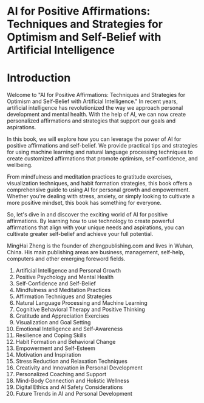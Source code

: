 # AI for Positive Affirmations: Techniques and Strategies for Optimism and Self-Belief with Artificial Intelligence

# Introduction

Welcome to "AI for Positive Affirmations: Techniques and Strategies for Optimism and Self-Belief with Artificial Intelligence." In recent years, artificial intelligence has revolutionized the way we approach personal development and mental health. With the help of AI, we can now create personalized affirmations and strategies that support our goals and aspirations.

In this book, we will explore how you can leverage the power of AI for positive affirmations and self-belief. We provide practical tips and strategies for using machine learning and natural language processing techniques to create customized affirmations that promote optimism, self-confidence, and wellbeing.

From mindfulness and meditation practices to gratitude exercises, visualization techniques, and habit formation strategies, this book offers a comprehensive guide to using AI for personal growth and empowerment. Whether you're dealing with stress, anxiety, or simply looking to cultivate a more positive mindset, this book has something for everyone.

So, let's dive in and discover the exciting world of AI for positive affirmations. By learning how to use technology to create powerful affirmations that align with your unique needs and aspirations, you can cultivate greater self-belief and achieve your full potential.

MingHai Zheng is the founder of zhengpublishing.com and lives in Wuhan, China. His main publishing areas are business, management, self-help, computers and other emerging foreword fields.



1. Artificial Intelligence and Personal Growth
2. Positive Psychology and Mental Health
3. Self-Confidence and Self-Belief
4. Mindfulness and Meditation Practices
5. Affirmation Techniques and Strategies
6. Natural Language Processing and Machine Learning
7. Cognitive Behavioral Therapy and Positive Thinking
8. Gratitude and Appreciation Exercises
9. Visualization and Goal Setting
10. Emotional Intelligence and Self-Awareness
11. Resilience and Coping Skills
12. Habit Formation and Behavioral Change
13. Empowerment and Self-Esteem
14. Motivation and Inspiration
15. Stress Reduction and Relaxation Techniques
16. Creativity and Innovation in Personal Development
17. Personalized Coaching and Support
18. Mind-Body Connection and Holistic Wellness
19. Digital Ethics and AI Safety Considerations
20. Future Trends in AI and Personal Development

